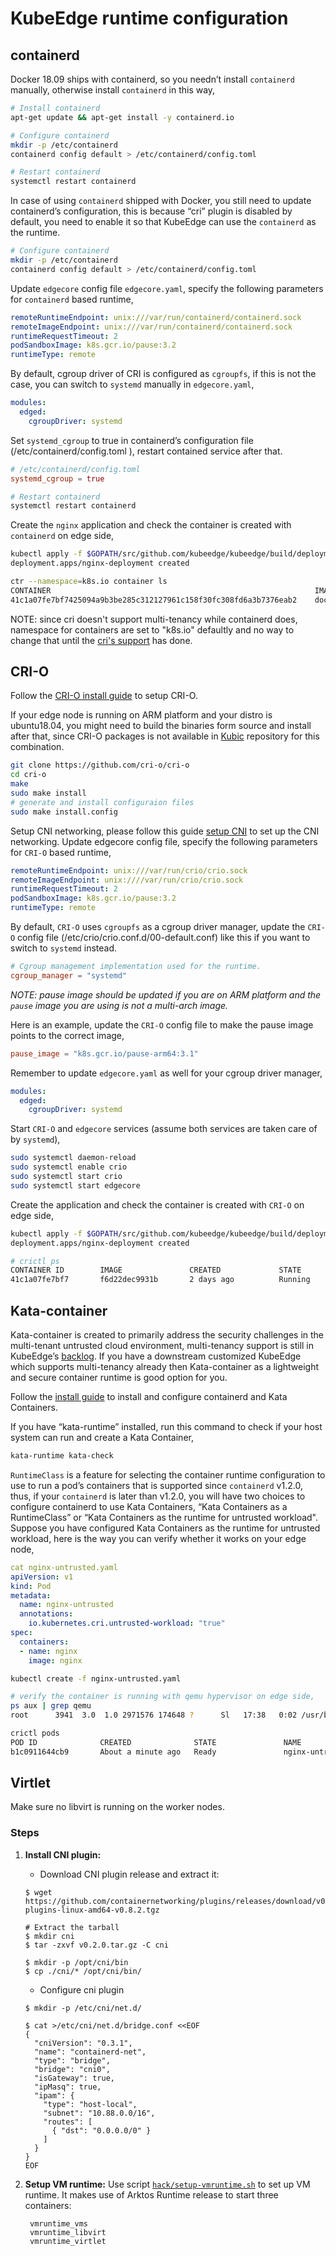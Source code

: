 # KubeEdge runtime configuration

## containerd

Docker 18.09 ships with containerd, so you needn’t install `containerd` manually, otherwise install `containerd` in this way,

```bash
# Install containerd
apt-get update && apt-get install -y containerd.io

# Configure containerd
mkdir -p /etc/containerd
containerd config default > /etc/containerd/config.toml

# Restart containerd
systemctl restart containerd
```

In case of using `containerd` shipped with Docker, you still need to update containerd’s configuration, this is because “cri” plugin is disabled by default, you need to enable it so that KubeEdge can use the `containerd` as the runtime.

```bash
# Configure containerd
mkdir -p /etc/containerd
containerd config default > /etc/containerd/config.toml
```

Update `edgecore` config file `edgecore.yaml`, specify the following parameters for `containerd` based runtime,

```yaml
remoteRuntimeEndpoint: unix:///var/run/containerd/containerd.sock
remoteImageEndpoint: unix:///var/run/containerd/containerd.sock
runtimeRequestTimeout: 2
podSandboxImage: k8s.gcr.io/pause:3.2
runtimeType: remote
```

By default, cgroup driver of CRI is configured as `cgroupfs`, if this is not the case, you can switch to `systemd` manually in `edgecore.yaml`,

```yaml
modules:
  edged:
    cgroupDriver: systemd
```

Set `systemd_cgroup` to true in containerd’s configuration file (/etc/containerd/config.toml ), restart contained service after that.

```toml
# /etc/containerd/config.toml
systemd_cgroup = true
```

```bash
# Restart containerd
systemctl restart containerd
```

Create the `nginx` application and check the container is created with `containerd` on edge side,

```bash
kubectl apply -f $GOPATH/src/github.com/kubeedge/kubeedge/build/deployment.yaml
deployment.apps/nginx-deployment created

ctr --namespace=k8s.io container ls
CONTAINER                                                           IMAGE                              RUNTIME
41c1a07fe7bf7425094a9b3be285c312127961c158f30fc308fd6a3b7376eab2    docker.io/library/nginx:1.15.12    io.containerd.runtime.v1.linux
```

NOTE: since cri doesn't support multi-tenancy while containerd does, namespace for containers are set to "k8s.io" defaultly and no way to change that until the [cri's support](https://github.com/containerd/cri/pull/1462) has done.




## CRI-O

Follow the [CRI-O install guide](https://github.com/cri-o/cri-o#installing-cri-o) to setup CRI-O.

If your edge node is running on ARM platform and your distro is ubuntu18.04, you might need to build the binaries form source and install after that, since CRI-O packages is not available in [Kubic](https://build.opensuse.org/project/show/devel:kubic:libcontainers:stable) repository for this combination.

```bash
git clone https://github.com/cri-o/cri-o
cd cri-o
make
sudo make install
# generate and install configuraion files
sudo make install.config
```

Setup CNI networking, please follow this guide [setup CNI](https://github.com/cri-o/cri-o/blob/master/contrib/cni/README.md) to set up the CNI networking.
Update edgecore config file, specify the following parameters for `CRI-O` based runtime,

```yaml
remoteRuntimeEndpoint: unix:///var/run/crio/crio.sock
remoteImageEndpoint: unix:////var/run/crio/crio.sock
runtimeRequestTimeout: 2
podSandboxImage: k8s.gcr.io/pause:3.2
runtimeType: remote
```

By default, `CRI-O` uses `cgroupfs` as a cgroup driver manager, update the `CRI-O` config file (/etc/crio/crio.conf.d/00-default.conf) like this if you want to switch to `systemd` instead.

```conf
# Cgroup management implementation used for the runtime.
cgroup_manager = "systemd"
```

*NOTE: pause image should be updated if you are on ARM platform and the `pause` image you are using is not a multi-arch image.*

Here is an example, update the `CRI-O` config file to make the pause image points to the correct image,
```conf
pause_image = "k8s.gcr.io/pause-arm64:3.1"
```

Remember to update `edgecore.yaml` as well for your cgroup driver manager,

```yaml
modules:
  edged:
    cgroupDriver: systemd
```

Start `CRI-O` and `edgecore` services (assume both services are taken care of by `systemd`),

```bash
sudo systemctl daemon-reload
sudo systemctl enable crio
sudo systemctl start crio
sudo systemctl start edgecore
```


Create the application and check the container is created with `CRI-O` on edge side,

```bash
kubectl apply -f $GOPATH/src/github.com/kubeedge/kubeedge/build/deployment.yaml
deployment.apps/nginx-deployment created

# crictl ps
CONTAINER ID        IMAGE               CREATED             STATE               NAME                ATTEMPT             POD ID
41c1a07fe7bf7       f6d22dec9931b       2 days ago          Running             nginx               0                   51f727498b06f
```

## Kata-container

Kata-container is created to primarily address the security challenges in the multi-tenant untrusted cloud environment, multi-tenancy support is still in KubeEdge’s [backlog](https://github.com/kubeedge/kubeedge/issues/268). If you have a downstream customized KubeEdge which supports multi-tenancy already then Kata-container as a lightweight and secure container runtime is good option for you.

Follow the [install guide]( https://github.com/kata-containers/documentation/blob/master/how-to/containerd-kata.md) to install and configure containerd and  Kata Containers.

If you have “kata-runtime” installed, run this command to check if your host system can run and create a Kata Container,
```bash
kata-runtime kata-check
```

`RuntimeClass` is a feature for selecting the container runtime configuration to use to run a pod’s containers that is supported since `containerd` v1.2.0, thus, if your `containerd` is later than  v1.2.0, you will have two choices to configure containerd to use Kata Containers, “Kata Containers as  a RuntimeClass” or “Kata Containers as the runtime for untrusted workload".
Suppose you have configured Kata Containers as the runtime for untrusted workload, here is the way you can verify whether it works on your edge node,

```yaml
cat nginx-untrusted.yaml
apiVersion: v1
kind: Pod
metadata:
  name: nginx-untrusted
  annotations:
    io.kubernetes.cri.untrusted-workload: "true"
spec:
  containers:
  - name: nginx
    image: nginx
```

```bash
kubectl create -f nginx-untrusted.yaml

# verify the container is running with qemu hypervisor on edge side,
ps aux | grep qemu
root      3941  3.0  1.0 2971576 174648 ?      Sl   17:38   0:02 /usr/bin/qemu-system-aarch64

crictl pods
POD ID              CREATED              STATE               NAME                NAMESPACE           ATTEMPT
b1c0911644cb9       About a minute ago   Ready               nginx-untrusted     default             0
```

## Virtlet

Make sure no libvirt is running on the worker nodes.

### Steps
1. **Install CNI plugin:**
	- Download CNI plugin release and extract it:

	```
	$ wget https://github.com/containernetworking/plugins/releases/download/v0.8.2/cni-plugins-linux-amd64-v0.8.2.tgz

	# Extract the tarball
	$ mkdir cni
	$ tar -zxvf v0.2.0.tar.gz -C cni

	$ mkdir -p /opt/cni/bin
	$ cp ./cni/* /opt/cni/bin/
	```

	- Configure cni plugin

	```
	$ mkdir -p /etc/cni/net.d/

	$ cat >/etc/cni/net.d/bridge.conf <<EOF
	{
	  "cniVersion": "0.3.1",
	  "name": "containerd-net",
	  "type": "bridge",
	  "bridge": "cni0",
	  "isGateway": true,
	  "ipMasq": true,
	  "ipam": {
	    "type": "host-local",
	    "subnet": "10.88.0.0/16",
	    "routes": [
	      { "dst": "0.0.0.0/0" }
	    ]
	  }
	}
	EOF
	```

1. **Setup VM runtime:**
 Use script [`hack/setup-vmruntime.sh`](../../hack/setup-vmruntime.sh) to set up VM runtime. It makes use of Arktos Runtime release to start three containers:

	 	vmruntime_vms
		vmruntime_libvirt
		vmruntime_virtlet

